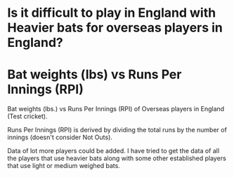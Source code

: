 
# Is it difficult to play in England with Heavier bats for overseas players in England?
# Bat weights (lbs) vs Runs Per Innings (RPI)
Bat weights (lbs.) vs Runs Per Innings (RPI) of Overseas players in England (Test cricket).

Runs Per Innings (RPI) is derived by dividing the total runs by the number of innings (doesn't consider Not Outs).

 Data of lot more players could be added. I have tried to get the data of all the players that use heavier bats along with some other established players that use light or medium weighed bats.
